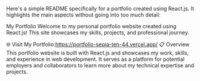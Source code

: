 
Here's a simple README specifically for a portfolio created using React.js. It highlights the main aspects without going into too much detail:

My Portfolio
Welcome to my personal portfolio website created using React.js! This site showcases my skills, projects, and professional journey.

🌐 Visit My Portfolio:https://portfolio-sepia-ten-44.vercel.app/
📋 Overview
This portfolio website is built with React.js and showcases my work, skills, and experience in web development. It serves as a platform for potential employers and collaborators to learn more about my technical expertise and projects.
